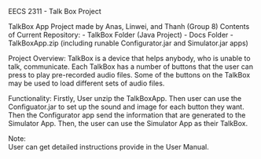 EECS 2311 - Talk Box Project

TalkBox App Project made by Anas, Linwei, and Thanh (Group 8)
Contents of Current Repository: 
    - TalkBox Folder (Java Project)
    - Docs Folder
    - TalkBoxApp.zip (including runable Configurator.jar and Simulator.jar apps)
    
Project Overview:
    TalkBox is a device that helps anybody, who is unable to talk, communicate. Each TalkBox has a number of buttons that the user can press to play pre-recorded audio files. Some of the buttons on the TalkBox may be used to load different sets of audio files.

Functionality:
        Firstly, User unzip the TalkBoxApp. Then user can use the Configuator.jar to set up the sound and image for each button they want. Then the Configurator app send the information that are generated to the Simulator App. Then, the user can use the Simulator App as their TalkBox. 

Note:   
        User can get detailed instructions provide in the User Manual.
